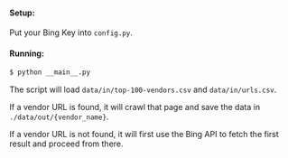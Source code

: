 #### Setup:
Put your Bing Key into `config.py`.

#### Running:

```sh
$ python __main__.py
```

The script will load `data/in/top-100-vendors.csv` and `data/in/urls.csv`.

If a vendor URL is found, it will crawl that page and save the data in `./data/out/{vendor_name}`.

If a vendor URL is not found, it will first use the Bing API to fetch the first result and proceed from there.

